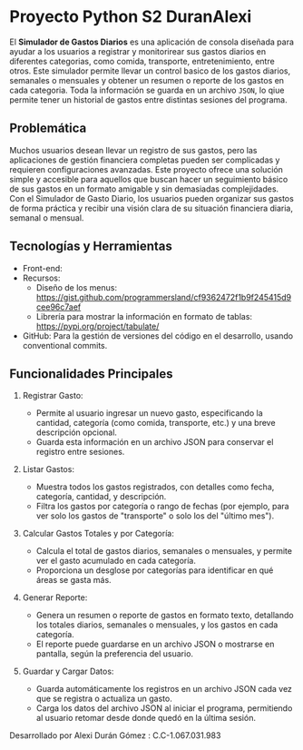 # Proyecto Python S2 DuranAlexi

El **Simulador de Gastos Diarios** es una aplicación de consola diseñada para ayudar a los usuarios a registrar y
monitorirear sus gastos diarios en diferentes categorias, como comida, transporte, entretenimiento, entre otros.
Este simulador permite llevar un control basico de los gastos diarios, semanales o mensuales y obtener un
resumen o reporte de los gastos en cada categoria. Toda la información se guarda en un archivo `JSON`, lo qiue permite tener un historial de 
gastos entre distintas sesiones del programa.

## Problemática

Muchos usuarios desean llevar un registro de sus gastos, pero las aplicaciones de gestión financiera completas pueden ser complicadas y requieren configuraciones avanzadas. Este proyecto ofrece una solución simple y accesible para aquellos que buscan hacer un seguimiento básico de sus gastos en un formato amigable y sin demasiadas complejidades. Con el Simulador de Gasto Diario, los usuarios pueden organizar sus gastos de forma práctica y recibir una visión clara de su situación financiera diaria, semanal o mensual.



## Tecnologías y Herramientas
- Front-end: 
- Recursos: 
    - Diseño de los menus: https://gist.github.com/programmersland/cf9362472f1b9f245415d9cee96c7aef
    - Librería para mostrar la información en formato de tablas:  https://pypi.org/project/tabulate/
- GitHub: Para la gestión de versiones del código en el desarrollo, usando conventional commits.

## Funcionalidades Principales
1. Registrar Gasto:
    - Permite al usuario ingresar un nuevo gasto, especificando la cantidad, categoría (como comida, transporte, etc.) y una breve descripción opcional.
    - Guarda esta información en un archivo JSON para conservar el registro entre sesiones.

2. Listar Gastos:
    - Muestra todos los gastos registrados, con detalles como fecha, categoría, cantidad, y descripción.
    - Filtra los gastos por categoría o rango de fechas (por ejemplo, para ver solo los gastos de "transporte" o solo los del "último mes").

3. Calcular Gastos Totales y por Categoría:
    - Calcula el total de gastos diarios, semanales o mensuales, y permite ver el gasto acumulado en cada categoría.
    - Proporciona un desglose por categorías para identificar en qué áreas se gasta más.

4. Generar Reporte:
    - Genera un resumen o reporte de gastos en formato texto, detallando los totales diarios, semanales o mensuales, y los gastos en cada categoría.
    - El reporte puede guardarse en un archivo JSON o mostrarse en pantalla, según la preferencia del usuario.

5. Guardar y Cargar Datos:
    - Guarda automáticamente los registros en un archivo JSON cada vez que se registra o actualiza un gasto.
    - Carga los datos del archivo JSON al iniciar el programa, permitiendo al usuario retomar desde donde quedó en la última sesión.

 Desarrollado por Alexi Durán Gómez : C.C-1.067.031.983
